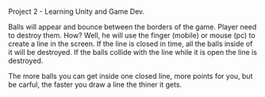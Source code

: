 Project 2 - Learning Unity and Game Dev.

Balls will appear and bounce between the borders of the game.
Player need to destroy them. How?
Well, he will use the finger (mobile) or mouse (pc) to create a line in the screen.
If the line is closed in time, all the balls inside of it will be destroyed.
If the balls collide with the line while it is open the line is destroyed.

The more balls you can get inside one closed line, more points for you, but be carful, the faster you draw a line the thiner it gets.